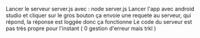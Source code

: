 Lancer le serveur server.js avec : node server.js
Lancer l'app avec android studio et cliquer sur le gros bouton 
ça envoie une requete au serveur, qui répond, la réponse est loggée donc ça fonctionne
Le code du serveur est pas très propre pour l'instant ( 0 gestion d'erreur mais trkl )

